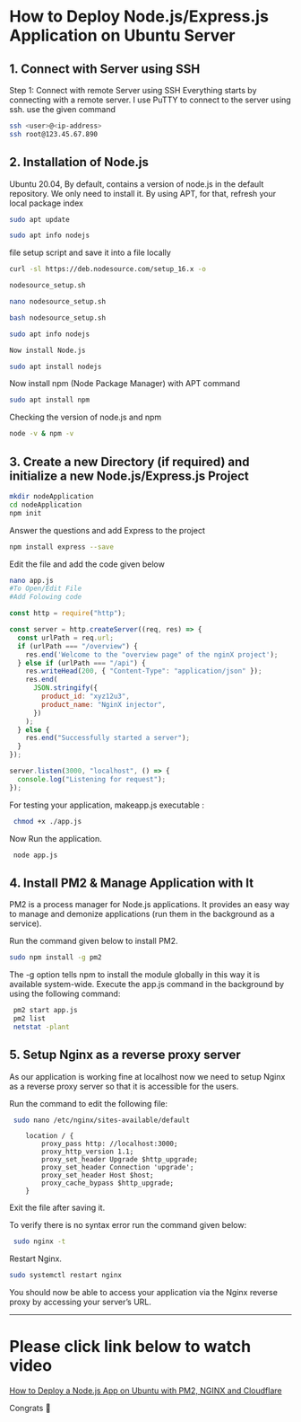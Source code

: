 # How to Deploy Node.js/Express.js Application on Ubuntu Server

## 1. Connect with Server using SSH

Step 1: Connect with remote Server using SSH
Everything starts by connecting with a remote server. I use PuTTY to connect to the server using ssh.
use the given command

```sh
ssh <user>@<ip-address>
ssh root@123.45.67.890
```

## 2. Installation of Node.js

Ubuntu 20.04, By default, contains a version of node.js in the default repository.
We only need to install it. By using APT, for that, refresh your local package index

```sh
sudo apt update

sudo apt info nodejs

```

file setup script and save it into a file locally

```sh
curl -sl https://deb.nodesource.com/setup_16.x -o

nodesource_setup.sh

nano nodesource_setup.sh

bash nodesource_setup.sh

sudo apt info nodejs

Now install Node.js

sudo apt install nodejs

```

Now install npm (Node Package Manager) with APT command

```sh
sudo apt install npm
```

Checking the version of node.js and npm

```sh
node -v & npm -v
```

## 3. Create a new Directory (if required) and initialize a new Node.js/Express.js Project

```sh
mkdir nodeApplication
cd nodeApplication
npm init
```

Answer the questions and add Express to the project

```sh
npm install express --save
```

Edit the file and add the code given below

```sh
nano app.js
#To Open/Edit File
#Add Folowing code
```

```js
const http = require("http");

const server = http.createServer((req, res) => {
  const urlPath = req.url;
  if (urlPath === "/overview") {
    res.end('Welcome to the "overview page" of the nginX project');
  } else if (urlPath === "/api") {
    res.writeHead(200, { "Content-Type": "application/json" });
    res.end(
      JSON.stringify({
        product_id: "xyz12u3",
        product_name: "NginX injector",
      })
    );
  } else {
    res.end("Successfully started a server");
  }
});

server.listen(3000, "localhost", () => {
  console.log("Listening for request");
});
```

For testing your application, makeapp.js executable :

```sh
 chmod +x ./app.js
```

Now Run the application.

```sh
 node app.js
```

## 4. Install PM2 & Manage Application with It

PM2 is a process manager for Node.js applications. It provides an easy way to manage and demonize applications (run them in the background as a service).

Run the command given below to install PM2.

```sh
sudo npm install -g pm2
```

The -g option tells npm to install the module globally in this way it is available system-wide.
Execute the app.js command in the background by using the following command:

```sh
 pm2 start app.js
 pm2 list
 netstat -plant
```

## 5. Setup Nginx as a reverse proxy server

As our application is working fine at localhost now we need to setup Nginx as a reverse proxy server so that it is accessible for the users.

Run the command to edit the following file:

```sh
 sudo nano /etc/nginx/sites-available/default
```

```proxy
    location / {
        proxy_pass http: //localhost:3000;
        proxy_http_version 1.1;
        proxy_set_header Upgrade $http_upgrade;
        proxy_set_header Connection 'upgrade';
        proxy_set_header Host $host;
        proxy_cache_bypass $http_upgrade;
    }
```

Exit the file after saving it.

To verify there is no syntax error run the command given below:

```sh
 sudo nginx -t
```

Restart Nginx.

```sh
sudo systemctl restart nginx
```

You should now be able to access your application via
the Nginx reverse proxy by accessing your server’s URL.

---

# Please click link below to watch video

[How to Deploy a Node.js App on Ubuntu with PM2, NGINX and Cloudflare](https://www.youtube.com/watch?v=9FvgyWDsViA)

Congrats 👏
